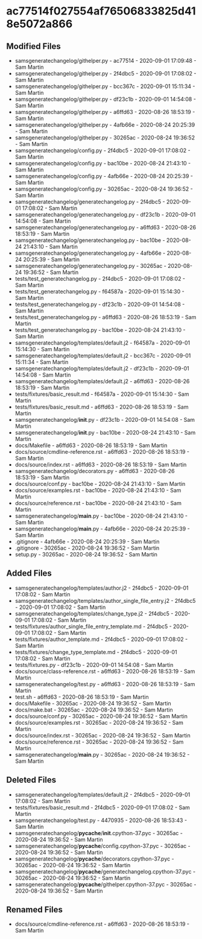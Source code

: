 # ac77514f027554af76506833825d418e5072a866

## Modified Files

 - samsgeneratechangelog/githelper.py - ac77514 - 2020-09-01 17:09:48 - Sam Martin
 - samsgeneratechangelog/githelper.py - 2f4dbc5 - 2020-09-01 17:08:02 - Sam Martin
 - samsgeneratechangelog/githelper.py - bcc367c - 2020-09-01 15:11:34 - Sam Martin
 - samsgeneratechangelog/githelper.py - df23c1b - 2020-09-01 14:54:08 - Sam Martin
 - samsgeneratechangelog/githelper.py - a6ffd63 - 2020-08-26 18:53:19 - Sam Martin
 - samsgeneratechangelog/githelper.py - 4afb66e - 2020-08-24 20:25:39 - Sam Martin
 - samsgeneratechangelog/githelper.py - 30265ac - 2020-08-24 19:36:52 - Sam Martin
 - samsgeneratechangelog/config.py - 2f4dbc5 - 2020-09-01 17:08:02 - Sam Martin
 - samsgeneratechangelog/config.py - bac10be - 2020-08-24 21:43:10 - Sam Martin
 - samsgeneratechangelog/config.py - 4afb66e - 2020-08-24 20:25:39 - Sam Martin
 - samsgeneratechangelog/config.py - 30265ac - 2020-08-24 19:36:52 - Sam Martin
 - samsgeneratechangelog/generatechangelog.py - 2f4dbc5 - 2020-09-01 17:08:02 - Sam Martin
 - samsgeneratechangelog/generatechangelog.py - df23c1b - 2020-09-01 14:54:08 - Sam Martin
 - samsgeneratechangelog/generatechangelog.py - a6ffd63 - 2020-08-26 18:53:19 - Sam Martin
 - samsgeneratechangelog/generatechangelog.py - bac10be - 2020-08-24 21:43:10 - Sam Martin
 - samsgeneratechangelog/generatechangelog.py - 4afb66e - 2020-08-24 20:25:39 - Sam Martin
 - samsgeneratechangelog/generatechangelog.py - 30265ac - 2020-08-24 19:36:52 - Sam Martin
 - tests/test_generatechangelog.py - 2f4dbc5 - 2020-09-01 17:08:02 - Sam Martin
 - tests/test_generatechangelog.py - f64587a - 2020-09-01 15:14:30 - Sam Martin
 - tests/test_generatechangelog.py - df23c1b - 2020-09-01 14:54:08 - Sam Martin
 - tests/test_generatechangelog.py - a6ffd63 - 2020-08-26 18:53:19 - Sam Martin
 - tests/test_generatechangelog.py - bac10be - 2020-08-24 21:43:10 - Sam Martin
 - samsgeneratechangelog/templates/default.j2 - f64587a - 2020-09-01 15:14:30 - Sam Martin
 - samsgeneratechangelog/templates/default.j2 - bcc367c - 2020-09-01 15:11:34 - Sam Martin
 - samsgeneratechangelog/templates/default.j2 - df23c1b - 2020-09-01 14:54:08 - Sam Martin
 - samsgeneratechangelog/templates/default.j2 - a6ffd63 - 2020-08-26 18:53:19 - Sam Martin
 - tests/fixtures/basic_result.md - f64587a - 2020-09-01 15:14:30 - Sam Martin
 - tests/fixtures/basic_result.md - a6ffd63 - 2020-08-26 18:53:19 - Sam Martin
 - samsgeneratechangelog/__init__.py - df23c1b - 2020-09-01 14:54:08 - Sam Martin
 - samsgeneratechangelog/__init__.py - bac10be - 2020-08-24 21:43:10 - Sam Martin
 - docs/Makefile - a6ffd63 - 2020-08-26 18:53:19 - Sam Martin
 - docs/source/cmdline-reference.rst - a6ffd63 - 2020-08-26 18:53:19 - Sam Martin
 - docs/source/index.rst - a6ffd63 - 2020-08-26 18:53:19 - Sam Martin
 - samsgeneratechangelog/decorators.py - a6ffd63 - 2020-08-26 18:53:19 - Sam Martin
 - docs/source/conf.py - bac10be - 2020-08-24 21:43:10 - Sam Martin
 - docs/source/examples.rst - bac10be - 2020-08-24 21:43:10 - Sam Martin
 - docs/source/reference.rst - bac10be - 2020-08-24 21:43:10 - Sam Martin
 - samsgeneratechangelog/__main__.py - bac10be - 2020-08-24 21:43:10 - Sam Martin
 - samsgeneratechangelog/__main__.py - 4afb66e - 2020-08-24 20:25:39 - Sam Martin
 - .gitignore - 4afb66e - 2020-08-24 20:25:39 - Sam Martin
 - .gitignore - 30265ac - 2020-08-24 19:36:52 - Sam Martin
 - setup.py - 30265ac - 2020-08-24 19:36:52 - Sam Martin

## Added Files

 - samsgeneratechangelog/templates/author.j2 - 2f4dbc5 - 2020-09-01 17:08:02 - Sam Martin
 - samsgeneratechangelog/templates/author_single_file_entry.j2 - 2f4dbc5 - 2020-09-01 17:08:02 - Sam Martin
 - samsgeneratechangelog/templates/change_type.j2 - 2f4dbc5 - 2020-09-01 17:08:02 - Sam Martin
 - tests/fixtures/author_single_file_entry_template.md - 2f4dbc5 - 2020-09-01 17:08:02 - Sam Martin
 - tests/fixtures/author_template.md - 2f4dbc5 - 2020-09-01 17:08:02 - Sam Martin
 - tests/fixtures/change_type_template.md - 2f4dbc5 - 2020-09-01 17:08:02 - Sam Martin
 - tests/fixtures.py - df23c1b - 2020-09-01 14:54:08 - Sam Martin
 - docs/source/class-reference.rst - a6ffd63 - 2020-08-26 18:53:19 - Sam Martin
 - samsgeneratechangelog/test.py - a6ffd63 - 2020-08-26 18:53:19 - Sam Martin
 - test.sh - a6ffd63 - 2020-08-26 18:53:19 - Sam Martin
 - docs/Makefile - 30265ac - 2020-08-24 19:36:52 - Sam Martin
 - docs/make.bat - 30265ac - 2020-08-24 19:36:52 - Sam Martin
 - docs/source/conf.py - 30265ac - 2020-08-24 19:36:52 - Sam Martin
 - docs/source/examples.rst - 30265ac - 2020-08-24 19:36:52 - Sam Martin
 - docs/source/index.rst - 30265ac - 2020-08-24 19:36:52 - Sam Martin
 - docs/source/reference.rst - 30265ac - 2020-08-24 19:36:52 - Sam Martin
 - samsgeneratechangelog/__main__.py - 30265ac - 2020-08-24 19:36:52 - Sam Martin

## Deleted Files

 - samsgeneratechangelog/templates/default.j2 - 2f4dbc5 - 2020-09-01 17:08:02 - Sam Martin
 - tests/fixtures/basic_result.md - 2f4dbc5 - 2020-09-01 17:08:02 - Sam Martin
 - samsgeneratechangelog/test.py - 4470935 - 2020-08-26 18:53:43 - Sam Martin
 - samsgeneratechangelog/__pycache__/__init__.cpython-37.pyc - 30265ac - 2020-08-24 19:36:52 - Sam Martin
 - samsgeneratechangelog/__pycache__/config.cpython-37.pyc - 30265ac - 2020-08-24 19:36:52 - Sam Martin
 - samsgeneratechangelog/__pycache__/decorators.cpython-37.pyc - 30265ac - 2020-08-24 19:36:52 - Sam Martin
 - samsgeneratechangelog/__pycache__/generatechangelog.cpython-37.pyc - 30265ac - 2020-08-24 19:36:52 - Sam Martin
 - samsgeneratechangelog/__pycache__/githelper.cpython-37.pyc - 30265ac - 2020-08-24 19:36:52 - Sam Martin

## Renamed Files

 - docs/source/cmdline-reference.rst - a6ffd63 - 2020-08-26 18:53:19 - Sam Martin